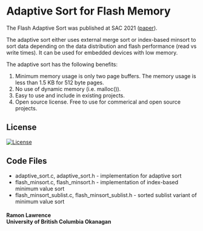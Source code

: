 # Adaptive Sort for Flash Memory

The Flash Adaptive Sort was published at SAC 2021 ([paper](https://dl.acm.org/doi/10.1145/3412841.3441914)).

The adaptive sort either uses external merge sort or index-based minsort to sort data depending on the data distribution and flash performance (read vs write times). It can be used for embedded devices with low memory.

The adaptive sort has the following benefits:

1. Minimum memory usage is only two page buffers. The memory usage is less than 1.5 KB for 512 byte pages.
2. No use of dynamic memory (i.e. malloc()). 
3. Easy to use and include in existing projects. 
4. Open source license. Free to use for commerical and open source projects.

## License
[![License](https://img.shields.io/badge/License-BSD%203--Clause-blue.svg)](https://opensource.org/licenses/BSD-3-Clause)

## Code Files

* adaptive_sort.c, adaptive_sort.h - implementation for adaptive sort
* flash_minsort.c, flash_minsort.h - implementation of index-based minimum value sort
* flash_minsort_sublist.c, flash_minsort_sublist.h - sorted sublist variant of minimum value sort

#### Ramon Lawrence<br>University of British Columbia Okanagan

